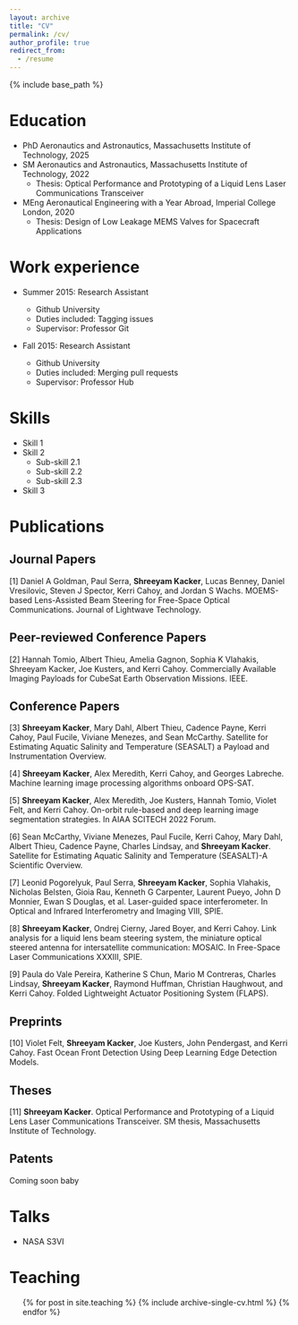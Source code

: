 ```yaml
---
layout: archive
title: "CV"
permalink: /cv/
author_profile: true
redirect_from:
  - /resume
---
```


{% include base_path %}

Education
======
* PhD Aeronautics and Astronautics, Massachusetts Institute of Technology, 2025
* SM Aeronautics and Astronautics, Massachusetts Institute of Technology, 2022
  * Thesis: Optical Performance and Prototyping of a Liquid Lens Laser Communications Transceiver
* MEng Aeronautical Engineering with a Year Abroad, Imperial College London, 2020
  * Thesis: Design of Low Leakage MEMS Valves for Spacecraft Applications

Work experience
======
* Summer 2015: Research Assistant
  * Github University
  * Duties included: Tagging issues
  * Supervisor: Professor Git

* Fall 2015: Research Assistant
  * Github University
  * Duties included: Merging pull requests
  * Supervisor: Professor Hub
  
Skills
======
* Skill 1
* Skill 2
  * Sub-skill 2.1
  * Sub-skill 2.2
  * Sub-skill 2.3
* Skill 3

Publications
======

## Journal Papers

[1] Daniel A Goldman, Paul Serra, **Shreeyam Kacker**, Lucas Benney, Daniel Vresilovic, Steven J Spector, Kerri Cahoy, and Jordan S Wachs. MOEMS-based
Lens-Assisted Beam Steering for Free-Space Optical Communications. Journal
of Lightwave Technology.

## Peer-reviewed Conference Papers

[2] Hannah Tomio, Albert Thieu, Amelia Gagnon, Sophia K Vlahakis, Shreeyam
Kacker, Joe Kusters, and Kerri Cahoy. Commercially Available Imaging Payloads
for CubeSat Earth Observation Missions. IEEE.

## Conference Papers

[3] **Shreeyam Kacker**, Mary Dahl, Albert Thieu, Cadence Payne, Kerri Cahoy, Paul
Fucile, Viviane Menezes, and Sean McCarthy. Satellite for Estimating Aquatic
Salinity and Temperature (SEASALT) a Payload and Instrumentation Overview.

[4] **Shreeyam Kacker**, Alex Meredith, Kerri Cahoy, and Georges Labreche. Machine
learning image processing algorithms onboard OPS-SAT.

[5] **Shreeyam Kacker**, Alex Meredith, Joe Kusters, Hannah Tomio, Violet Felt,
and Kerri Cahoy. On-orbit rule-based and deep learning image segmentation
strategies. In AIAA SCITECH 2022 Forum.

[6] Sean McCarthy, Viviane Menezes, Paul Fucile, Kerri Cahoy, Mary Dahl, Albert
Thieu, Cadence Payne, Charles Lindsay, and **Shreeyam Kacker**. Satellite for
Estimating Aquatic Salinity and Temperature (SEASALT)-A Scientific Overview.

[7] Leonid Pogorelyuk, Paul Serra, **Shreeyam Kacker**, Sophia Vlahakis, Nicholas
Belsten, Gioia Rau, Kenneth G Carpenter, Laurent Pueyo, John D Monnier,
Ewan S Douglas, et al. Laser-guided space interferometer. In Optical and
Infrared Interferometry and Imaging VIII, SPIE.

[8] **Shreeyam Kacker**, Ondrej Cierny, Jared Boyer, and Kerri Cahoy. Link analysis
for a liquid lens beam steering system, the miniature optical steered antenna
for intersatellite communication: MOSAIC. In Free-Space Laser Communications
XXXIII, SPIE.

[9] Paula do Vale Pereira, Katherine S Chun, Mario M Contreras, Charles Lindsay,
**Shreeyam Kacker**, Raymond Huffman, Christian Haughwout, and Kerri Cahoy.
Folded Lightweight Actuator Positioning System (FLAPS).

## Preprints

[10] Violet Felt, **Shreeyam Kacker**, Joe Kusters, John Pendergast, and Kerri Cahoy.
Fast Ocean Front Detection Using Deep Learning Edge Detection Models.

## Theses

[11] **Shreeyam Kacker**. Optical Performance and Prototyping of a Liquid Lens Laser
Communications Transceiver. SM thesis, Massachusetts Institute of Technology.

## Patents

Coming soon baby
  
Talks
======
* NASA S3VI
  
Teaching
======
  <ul>{% for post in site.teaching %}
    {% include archive-single-cv.html %}
  {% endfor %}</ul>
  
